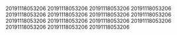 20191118053206
20191118053206
20191118053206
20191118053206
20191118053206
20191118053206
20191118053206
20191118053206
20191118053206
20191118053206
20191118053206
20191118053206
20191118053206
20191118053206
20191118053206

